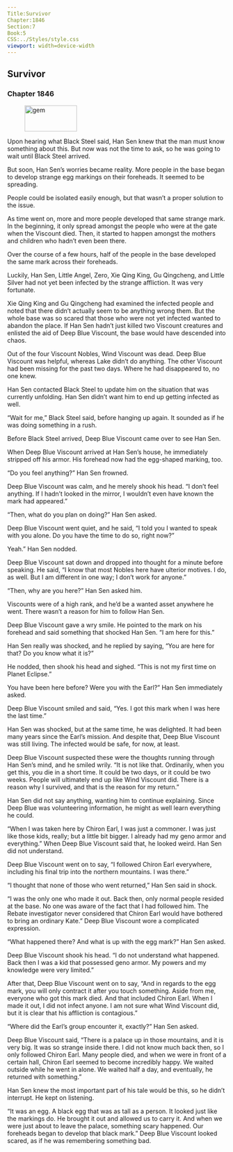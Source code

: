 ```yaml
---
Title:Survivor 
Chapter:1846 
Section:7 
Book:5 
CSS:../Styles/style.css 
viewport: width=device-width
---
```

  
## Survivor
### Chapter 1846
  
<figure>
	<img src="../Images/gem.gif" alt="gem" id="gem" width="120" height="60" />
</figure>
  

  
Upon hearing what Black Steel said, Han Sen knew that the man must know something about this. But now was not the time to ask, so he was going to wait until Black Steel arrived.

But soon, Han Sen’s worries became reality. More people in the base began to develop strange egg markings on their foreheads. It seemed to be spreading.

People could be isolated easily enough, but that wasn’t a proper solution to the issue.

As time went on, more and more people developed that same strange mark. In the beginning, it only spread amongst the people who were at the gate when the Viscount died. Then, it started to happen amongst the mothers and children who hadn’t even been there.

Over the course of a few hours, half of the people in the base developed the same mark across their foreheads.

Luckily, Han Sen, Little Angel, Zero, Xie Qing King, Gu Qingcheng, and Little Silver had not yet been infected by the strange affliction. It was very fortunate.

Xie Qing King and Gu Qingcheng had examined the infected people and noted that there didn’t actually seem to be anything wrong them. But the whole base was so scared that those who were not yet infected wanted to abandon the place. If Han Sen hadn’t just killed two Viscount creatures and enlisted the aid of Deep Blue Viscount, the base would have descended into chaos.

Out of the four Viscount Nobles, Wind Viscount was dead. Deep Blue Viscount was helpful, whereas Lake didn’t do anything. The other Viscount had been missing for the past two days. Where he had disappeared to, no one knew.

Han Sen contacted Black Steel to update him on the situation that was currently unfolding. Han Sen didn’t want him to end up getting infected as well.

“Wait for me,” Black Steel said, before hanging up again. It sounded as if he was doing something in a rush.

Before Black Steel arrived, Deep Blue Viscount came over to see Han Sen.

When Deep Blue Viscount arrived at Han Sen’s house, he immediately stripped off his armor. His forehead now had the egg-shaped marking, too.

“Do you feel anything?” Han Sen frowned.

Deep Blue Viscount was calm, and he merely shook his head. “I don’t feel anything. If I hadn’t looked in the mirror, I wouldn’t even have known the mark had appeared.”

“Then, what do you plan on doing?” Han Sen asked.

Deep Blue Viscount went quiet, and he said, “I told you I wanted to speak with you alone. Do you have the time to do so, right now?”

Yeah.” Han Sen nodded.

Deep Blue Viscount sat down and dropped into thought for a minute before speaking. He said, “I know that most Nobles here have ulterior motives. I do, as well. But I am different in one way; I don’t work for anyone.”

“Then, why are you here?” Han Sen asked him.

Viscounts were of a high rank, and he’d be a wanted asset anywhere he went. There wasn’t a reason for him to follow Han Sen.

Deep Blue Viscount gave a wry smile. He pointed to the mark on his forehead and said something that shocked Han Sen. “I am here for this.”

Han Sen really was shocked, and he replied by saying, “You are here for that? Do you know what it is?”

He nodded, then shook his head and sighed. “This is not my first time on Planet Eclipse.”

You have been here before? Were you with the Earl?” Han Sen immediately asked.

Deep Blue Viscount smiled and said, “Yes. I got this mark when I was here the last time.”

Han Sen was shocked, but at the same time, he was delighted. It had been many years since the Earl’s mission. And despite that, Deep Blue Viscount was still living. The infected would be safe, for now, at least.

Deep Blue Viscount suspected these were the thoughts running through Han Sen’s mind, and he smiled wrily. “It is not like that. Ordinarily, when you get this, you die in a short time. It could be two days, or it could be two weeks. People will ultimately end up like Wind Viscount did. There is a reason why I survived, and that is the reason for my return.”

Han Sen did not say anything, wanting him to continue explaining. Since Deep Blue was volunteering information, he might as well learn everything he could.

“When I was taken here by Chiron Earl, I was just a commoner. I was just like those kids, really; but a little bit bigger. I already had my geno armor and everything.” When Deep Blue Viscount said that, he looked weird. Han Sen did not understand.

Deep Blue Viscount went on to say, “I followed Chiron Earl everywhere, including his final trip into the northern mountains. I was there.”

“I thought that none of those who went returned,” Han Sen said in shock.

“I was the only one who made it out. Back then, only normal people resided at the base. No one was aware of the fact that I had followed him. The Rebate investigator never considered that Chiron Earl would have bothered to bring an ordinary Kate.” Deep Blue Viscount wore a complicated expression.

“What happened there? And what is up with the egg mark?” Han Sen asked.

Deep Blue Viscount shook his head. “I do not understand what happened. Back then I was a kid that possessed geno armor. My powers and my knowledge were very limited.”

After that, Deep Blue Viscount went on to say, “And in regards to the egg mark, you will only contract it after you touch something. Aside from me, everyone who got this mark died. And that included Chiron Earl. When I made it out, I did not infect anyone. I am not sure what Wind Viscount did, but it is clear that his affliction is contagious.”

“Where did the Earl’s group encounter it, exactly?” Han Sen asked.

Deep Blue Viscount said, “There is a palace up in those mountains, and it is very big. It was so strange inside there. I did not know much back then, so I only followed Chiron Earl. Many people died, and when we were in front of a certain hall, Chiron Earl seemed to become incredibly happy. We waited outside while he went in alone. We waited half a day, and eventually, he returned with something.”

Han Sen knew the most important part of his tale would be this, so he didn’t interrupt. He kept on listening.

“It was an egg. A black egg that was as tall as a person. It looked just like the markings do. He brought it out and allowed us to carry it. And when we were just about to leave the palace, something scary happened. Our foreheads began to develop that black mark.” Deep Blue Viscount looked scared, as if he was remembering something bad.